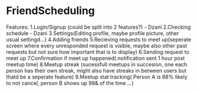 # FriendScheduling

Features:
1.Login/Signup (could be split into 2 features?) - Dzani
2.Checking schedule - Dzani
3.Settings(Editing profile, maybe profile picture, other usual settingd...)
4.Adding friends
5.Recieving requests to meet up(seperate screen where every unresponded request is visible, maybe also other past requests but not sure how important that is to display)
6.Sending request to meet up
7.Confirmation if meet up happened( notification sent 1 hour post meetup time)
8.Meetup streak (sucessfull meetups in succesion, one each person has their own streak, might also have streaks in between users but thatd be a seperate feature)
9.Meetup stat tracking( Person A is 68% likely to not cancel, person B shows up 98& of the time ...)
